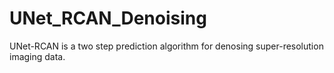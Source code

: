 # UNet_RCAN_Denoising
UNet-RCAN is a two step prediction algorithm for denosing super-resolution imaging data. 
